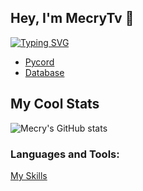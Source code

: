## Hey, I'm MecryTv 👋

[![Typing SVG](https://readme-typing-svg.demolab.com?font=Fira+Code&pause=1000&width=435&lines=Discord+Bot+Developer;Using+Python++%5BPycord%5D;Worked+with+Python+%26+databases)](https://git.io/typing-svg)

- [Pycord](https://github.com/Pycord-Development/pycord)
- [Database](https://github.com/omnilib/aiosqlite)

## My Cool Stats
![Mecry's GitHub stats](https://github-readme-stats.vercel.app/api?username=mecrytv&show_icons=true&theme=cobalt)

### Languages and Tools:

[My Skills](https://skillicons.dev/icons?i=py,pycharm,aiosqlite,photoshop,aftereffects,premierepro,discord,github&theme=light)

          

